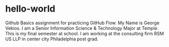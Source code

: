 # hello-world
Github Basics assignment for practicing GitHub Flow.
My Name is George Vekios.
I am a Senior Information Science & Technology Major at Temple.
This is my final semester at school.
I am working at the consulting firm RSM US LLP in center city Philadelphia post grad.
